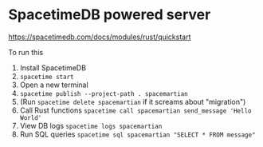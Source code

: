 # SpacetimeDB powered server

https://spacetimedb.com/docs/modules/rust/quickstart

To run this
1. Install SpacetimeDB
2. `spacetime start`
3. Open a new terminal
4. `spacetime publish --project-path . spacemartian`
5. (Run `spacetime delete spacemartian` if it screams about "migration")
6. Call Rust functions `spacetime call spacemartian send_message 'Hello World'`
7. View DB logs `spacetime logs spacemartian`
8. Run SQL queries `spacetime sql spacemartian "SELECT * FROM message"`